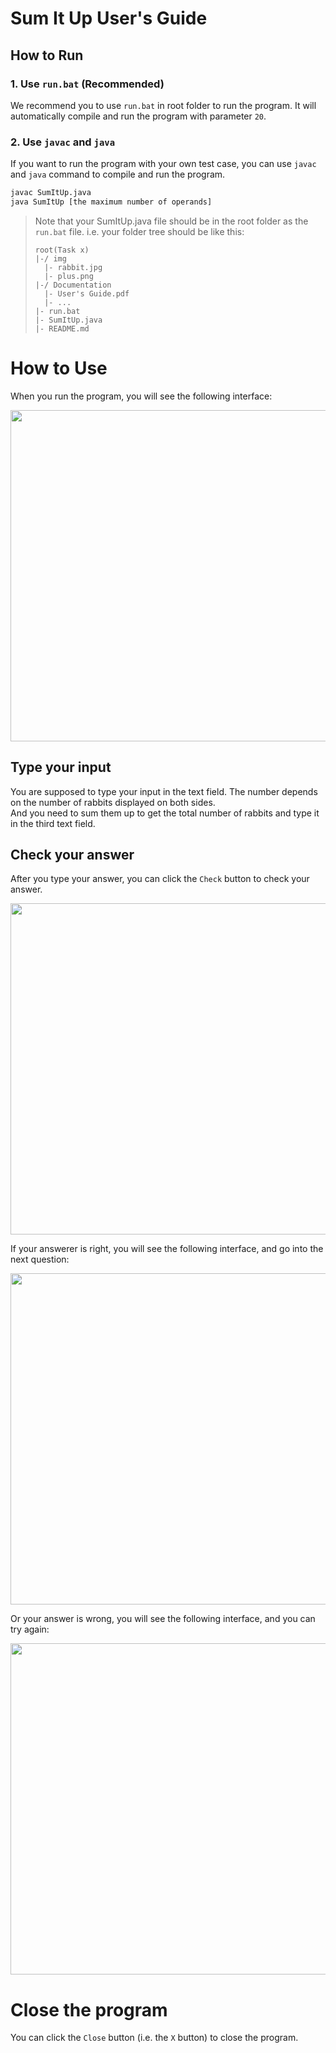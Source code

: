 # Sum It Up User's Guide

## How to Run
### 1. Use `run.bat` (Recommended)
We recommend you to use `run.bat` in root folder to run the program. It will automatically compile and run the program with parameter `20`.



### 2. Use `javac` and `java`
If you want to run the program with your own test case, you can use `javac` and `java` command to compile and run the program.
    
```bat
javac SumItUp.java
java SumItUp [the maximum number of operands]
```

> Note that your SumItUp.java file should be in the root folder as the `run.bat` file.
> i.e. your folder tree should be like this:
> ```
> root(Task x)
> |-/ img
>   |- rabbit.jpg
>   |- plus.png
> |-/ Documentation
>   |- User's Guide.pdf
>   |- ...
> |- run.bat
> |- SumItUp.java
> |- README.md
> ```

# How to Use
When you run the program, you will see the following interface:

<div align=center>
<img src="https://dsm04pap003files.storage.live.com/y4mTJtgjWAU-VvSJ0GClzTxHU7Mn1r1T-GzZL2UuNs7vqIVgRM57CoxUws-97Oy0NUT8u48qRsJ0wOw-ZhPohXV8U0i2sZaARg8Zzyk7PSgRnos88i6KbJznIYXoRClIPRq6rZKkeR5BgeKvD3a51xXJbslcOpWLqTT39by5f709_1D9C3CkmwY1fAW25lexFVF?width=570&height=530&cropmode=none" width="570" height="530" />
</div>

## Type your input
You are supposed to type your input in the text field. The number depends on the number of rabbits displayed on both sides.  
And you need to sum them up to get the total number of rabbits and type it in the third text field.

## Check your answer
After you type your answer, you can click the `Check` button to check your answer.  

<div align=center>
<img src="https://dsm04pap003files.storage.live.com/y4mQtui72YTGcCPhy9AWFR_Kk7eUzG3EHA5vk4I0H45x2i0SD5YioTupU7T0MtL5vpJ-oxLwSP-eqYMvTds8cIo2XnK9C8-uUw_DLzuIuMGgb3YUwsXoraCmJHaDu7KlBFkwwPA7N4AdG8iynmoCWEzS-Ggky-Gb4_mFhPSniSAzHb_iRCEwV--wlZ7flNpNqTi?width=570&height=530&cropmode=none" width="570" height="530" />
</div>

If your answerer is right, you will see the following interface, and go into the next question:

<div align=center>
<img src="https://dsm04pap003files.storage.live.com/y4mr7Nv2pBeCUSytBZKCF3OFJe7Hf9nWUl48GIG79yxQQxAjlTWwL01H1nfkZn07fOiITmxYDboM_-U5FqH99beeWukNGg4ZBoTC_5oS_Vke5STcvP_b-mGZs5MDgnkz3eBBJu3SuXFBE9ficFMZdkcAeZZiYYNDJrirSv7nxYsoLTOAmGsXWBNWFW6WeJSDa_S?width=570&height=530&cropmode=none" width="570" height="530" />
</div>

Or your answer is wrong, you will see the following interface, and you can try again:

<div align=center>
<img src="https://dsm04pap003files.storage.live.com/y4mlOvOHFrQ2rndg2TZFVE1D18bpS-8nU-dp2diq2mBpDzuNZy4nOI2w6-HeDMaDEEWxTuC_5CfWAqMcYrzz44wgaXR8em2J_BDnup-u0irnzP-ddapA4Y73F6h8QHDZcsE53VhL8o1LrmbAsvOI_EAumW8zGIXXtzt1RCfHB8MTCXotXpxsUFwdQ-ovARA1xQc?width=570&height=530&cropmode=none" width="570" height="530" />
</div>

# Close the program
You can click the `Close` button (i.e. the `X` button) to close the program.

